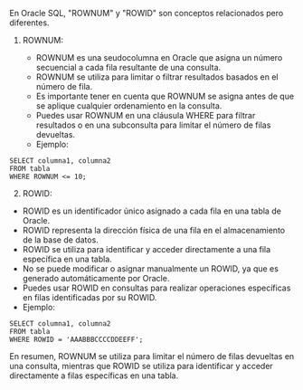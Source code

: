 En Oracle SQL, "ROWNUM" y "ROWID" son conceptos relacionados pero diferentes.

1. ROWNUM:
    
    - ROWNUM es una seudocolumna en Oracle que asigna un número secuencial a cada fila resultante de una consulta.
    - ROWNUM se utiliza para limitar o filtrar resultados basados en el número de fila.
    - Es importante tener en cuenta que ROWNUM se asigna antes de que se aplique cualquier ordenamiento en la consulta.
    - Puedes usar ROWNUM en una cláusula WHERE para filtrar resultados o en una subconsulta para limitar el número de filas devueltas.
    - Ejemplo:

```
SELECT columna1, columna2
FROM tabla
WHERE ROWNUM <= 10;
```

2. ROWID:

- ROWID es un identificador único asignado a cada fila en una tabla de Oracle.
- ROWID representa la dirección física de una fila en el almacenamiento de la base de datos.
- ROWID se utiliza para identificar y acceder directamente a una fila específica en una tabla.
- No se puede modificar o asignar manualmente un ROWID, ya que es generado automáticamente por Oracle.
- Puedes usar ROWID en consultas para realizar operaciones específicas en filas identificadas por su ROWID.
- Ejemplo:

```
SELECT columna1, columna2
FROM tabla
WHERE ROWID = 'AAABBBCCCCDDEEFF';
```

En resumen, ROWNUM se utiliza para limitar el número de filas devueltas en una consulta, mientras que ROWID se utiliza para identificar y acceder directamente a filas específicas en una tabla.